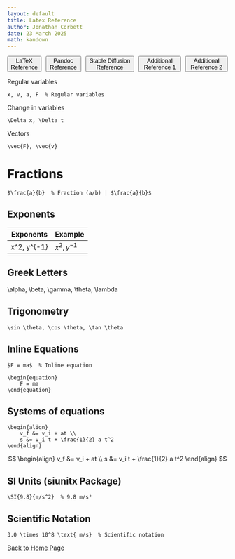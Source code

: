 ```yaml
---
layout: default
title: Latex Reference
author: Jonathan Corbett
date: 23 March 2025
math: kandown
---
```


<div style="display: flex; gap: 10px;">
  <a href="ref_latex.html"><button>LaTeX Reference</button></a>
  <a href="ref_pandoc.html"><button>Pandoc Reference</button></a>
  <a href="stable-diffusion.html"><button>Stable Diffusion Reference</button></a>
  <a href="additional_ref_1.html"><button>Additional Reference 1</button></a>
  <a href="additional_ref_2.html"><button>Additional Reference 2</button></a>
</div>


Regular variables
```
x, v, a, F  % Regular variables
```
Change in variables
```
\Delta x, \Delta t
```

Vectors
```
\vec{F}, \vec{v}

```

# Fractions #
``
$\frac{a}{b}  % Fraction (a/b) | $\frac{a}{b}$
``
## Exponents ##

Exponents | Example
------------------ | -----------------------
 x^2, y^{-1} | $x^2, y^{-1}$

## Greek Letters  ##
\alpha, \beta, \gamma, \theta, \lambda

## Trigonometry ##
```
\sin \theta, \cos \theta, \tan \theta
```

## Inline Equations ##
```
$F = ma$  % Inline equation
```
```
\begin{equation}
    F = ma
\end{equation}
```

## Systems of equations ##
```
\begin{align}
    v_f &= v_i + at \\
    s &= v_i t + \frac{1}{2} a t^2
\end{align}
```
$$
\begin{align}
    v_f &= v_i + at \\
    s &= v_i t + \frac{1}{2} a t^2
\end{align}
$$

## SI Units (siunitx Package) #
```
\SI{9.8}{m/s^2}  % 9.8 m/s²
```

## Scientific Notation ##
```
3.0 \times 10^8 \text{ m/s}  % Scientific notation
```


<footer>
  <p><a href="index.html">Back to Home Page</a></p>
</footer>
